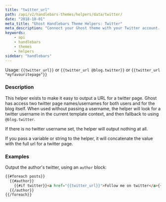 ```yaml
---
title: "twitter_url"
path: /api/v2/handlebars-themes/helpers/data/twitter/
date: "2018-10-01"
meta_title: "Ghost Handlebars Theme Helpers: Twitter"
meta_description: "Connect your Ghost theme with your Twitter account. Read more about building custom Ghost themes! 👻"
keywords:
    - api
    - handlebars
    - themes
    - helpers
sidebar: "handlebars"
---
```


Usage: `{{twitter_url}}` or `{{twitter_url @blog.twitter}}` or `{{twitter_url "myfavouritepage"}}`

### Description

This helper exists to make it easy to output a URL for a twitter page. Ghost has access two twitter page names/usernames for both users and for the blog itself. When used without passing a username, the helper will look for a twitter username in the current template context, and then fallback to using `@blog.twitter`.

If there is no twitter username set, the helper will output nothing at all.

If you pass a variable or string to the helper, it will concatenate the value with the full url for a twitter page.


### Examples

Output the author's twitter, using an `author` block:

```html
{{#foreach posts}}
  {{#author}}
    {{#if twitter}}<a href="{{twitter_url}}">Follow me on twitter</a>{{/if}}
  {{/author}}
{{/foreach}}

```

